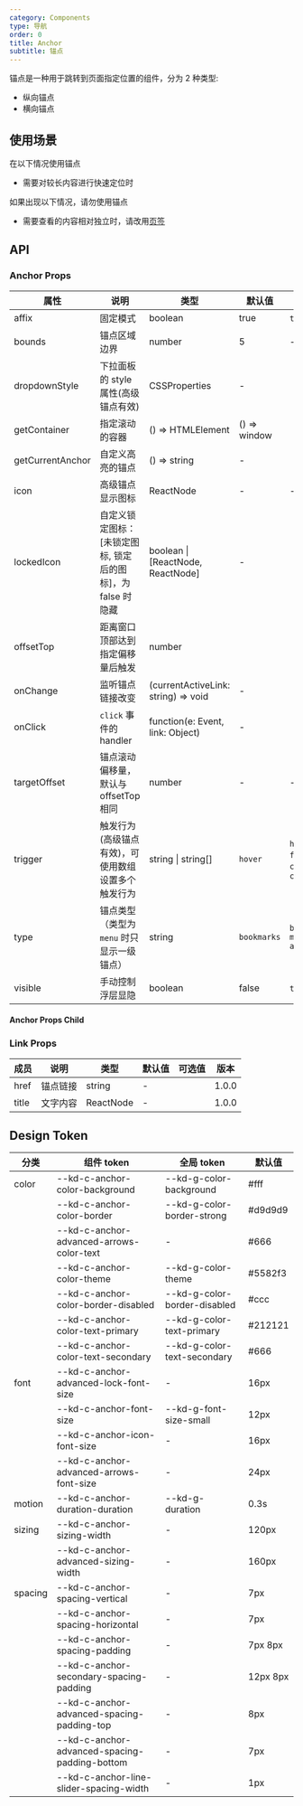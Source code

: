 ```yaml
---
category: Components
type: 导航
order: 0
title: Anchor
subtitle: 锚点
---
```


锚点是一种用于跳转到页面指定位置的组件，分为 2 种类型:

- 纵向锚点
- 横向锚点

## 使用场景

在以下情况使用锚点

- 需要对较长内容进行快速定位时

如果出现以下情况，请勿使用锚点

- 需要查看的内容相对独立时，请改用[页签](/components/tabs/)

## API

### Anchor Props

| 属性 | 说明 | 类型 | 默认值 | 可选值 | 版本 |
| --- | --- | --- | --- | --- | --- |
| affix | 固定模式 | boolean | true | `true` `false` | 1.0.0 |
| bounds | 锚点区域边界 | number | 5 | - | 1.0.0 |
| dropdownStyle | 下拉面板的 style 属性(高级锚点有效) | CSSProperties | - |  | 1.0.0 |
| getContainer | 指定滚动的容器 | () => HTMLElement | () => window |  | 1.0.0 |
| getCurrentAnchor | 自定义高亮的锚点 | () => string | - |  | 1.0.0 |
| icon | 高级锚点显示图标 | ReactNode | - | - | 1.0.0 |
| lockedIcon | 自定义锁定图标：\[未锁定图标, 锁定后的图标]，为 false 时隐藏 | boolean \| \[ReactNode, ReactNode] | - |  | 1.0.0 |
| offsetTop | 距离窗口顶部达到指定偏移量后触发 | number |  |  | 1.0.0 |
| onChange | 监听锚点链接改变 | (currentActiveLink: string) => void | - |  | 1.0.0 |
| onClick | `click` 事件的 handler | function(e: Event, link: Object) | - |  | 1.0.0 |
| targetOffset | 锚点滚动偏移量，默认与 offsetTop 相同 | number | - | - | 1.5.1 |
| trigger | 触发行为(高级锚点有效)，可使用数组设置多个触发行为 | string \| string\[] | `hover` | `hover` \| `focus` \| `click` \| `contextMenu` | 1.0.0 |
| type | 锚点类型（类型为 `menu` 时只显示一级锚点） | string | `bookmarks` | `bookmarks` `menu` `advanced` | 1.0.0 |
| visible | 手动控制浮层显隐 | boolean | false | `true` `false` | 1.0.0 |

#### Anchor Props Child

### Link Props

| 成员  | 说明     | 类型      | 默认值 | 可选值 | 版本  |
| ----- | -------- | --------- | ------ | ------ | ----- |
| href  | 锚点链接 | string    | -      |        | 1.0.0 |
| title | 文字内容 | ReactNode | -      |        | 1.0.0 |

## Design Token

| 分类    | 组件 token                                    | 全局 token                   | 默认值   |
| ------- | --------------------------------------------- | ---------------------------- | -------- |
| color   | --kd-c-anchor-color-background                | --kd-g-color-background      | #fff     |
|         | --kd-c-anchor-color-border                    | --kd-g-color-border-strong   | #d9d9d9  |
|         | --kd-c-anchor-advanced-arrows-color-text      | -                            | #666     |
|         | --kd-c-anchor-color-theme                     | --kd-g-color-theme           | #5582f3  |
|         | --kd-c-anchor-color-border-disabled           | --kd-g-color-border-disabled | #ccc     |
|         | --kd-c-anchor-color-text-primary              | --kd-g-color-text-primary    | #212121  |
|         | --kd-c-anchor-color-text-secondary            | --kd-g-color-text-secondary  | #666     |
| font    | --kd-c-anchor-advanced-lock-font-size         | -                            | 16px     |
|         | --kd-c-anchor-font-size                       | --kd-g-font-size-small       | 12px     |
|         | --kd-c-anchor-icon-font-size                  | -                            | 16px     |
|         | --kd-c-anchor-advanced-arrows-font-size       | -                            | 24px     |
| motion  | --kd-c-anchor-duration-duration               | --kd-g-duration              | 0.3s     |
| sizing  | --kd-c-anchor-sizing-width                    | -                            | 120px    |
|         | --kd-c-anchor-advanced-sizing-width           | -                            | 160px    |
| spacing | --kd-c-anchor-spacing-vertical                | -                            | 7px      |
|         | --kd-c-anchor-spacing-horizontal              | -                            | 7px      |
|         | --kd-c-anchor-spacing-padding                 | -                            | 7px 8px  |
|         | --kd-c-anchor-secondary-spacing-padding       | -                            | 12px 8px |
|         | --kd-c-anchor-advanced-spacing-padding-top    | -                            | 8px      |
|         | --kd-c-anchor-advanced-spacing-padding-bottom | -                            | 7px      |
|         | --kd-c-anchor-line-slider-spacing-width       | -                            | 1px      |
